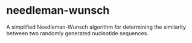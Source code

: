# needleman-wunsch
A simplified Needleman-Wunsch algorithm for determining the similarity between two randomly generated nucleotide sequences.
